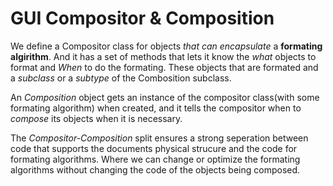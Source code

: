# GUI Compositor & Composition

We define a Compositor class for objects *that can encapsulate* a **formating algirithm**. And
it has a set of methods that lets it know the *what* objects to format and *When* to do the formating.
These objects that are formated and a *subclass* or a *subtype* of the Combosition subclass.

An *Composition* object gets an instance of the compositor class(with some formating algorithm) when created, and it tells the
compositor when to *compose* its objects when it is necessary.

The *Compositor-Composition* split ensures a strong seperation between code that supports the documents 
physical strucure and the code for formating algorithms. Where we can change or optimize the formating
algorithms without changing the code of the objects being composed.
